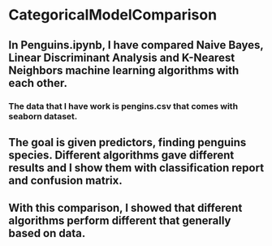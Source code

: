 # CategoricalModelComparison

## In Penguins.ipynb, I have compared Naive Bayes, Linear Discriminant Analysis and K-Nearest Neighbors machine learning algorithms with each other.

### The data that I have work is pengins.csv that comes with seaborn dataset.

## The goal is given predictors, finding penguins species. Different algorithms gave different results and I show them with classification report and confusion matrix.

## With this comparison, I showed that different algorithms perform different that generally based on data.
